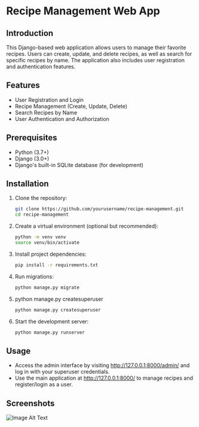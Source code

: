 # Recipe Management Web App

## Introduction
This Django-based web application allows users to manage their favorite recipes. Users can create, update, and delete recipes, as well as search for specific recipes by name. The application also includes user registration and authentication features.

## Features
- User Registration and Login
- Recipe Management (Create, Update, Delete)
- Search Recipes by Name
- User Authentication and Authorization

## Prerequisites
- Python (3.7+)
- Django (3.0+)
- Django's built-in SQLite database (for development)

## Installation

1. Clone the repository:
   ```bash
   git clone https://github.com/yourusername/recipe-management.git
   cd recipe-management

2. Create a virtual environment (optional but recommended):
    ```bash
    python -m venv venv
    source venv/bin/activate

3. Install project dependencies:
    ```bash
    pip install -r requirements.txt

4. Run migrations:
    ```bash
    python manage.py migrate

5. python manage.py createsuperuser
    ```bash
    python manage.py createsuperuser 

6. Start the development server:
    ```bash
    python manage.py runserver

## Usage
- Access the admin interface by visiting http://127.0.0.1:8000/admin/ and log in with your superuser credentials.
- Use the main application at http://127.0.0.1:8000/ to manage recipes and register/login as a user.

## Screenshots

![Image Alt Text](https://images.unsplash.com/photo-1499744937866-d7e566a20a61?auto=format&fit=crop&q=80&ixlib=rb-4.0.3&ixid=M3wxMjA3fDB8MHxwaG90by1wYWdlfHx8fGVufDB8fHx8fA%3D%3D&w=2070)
